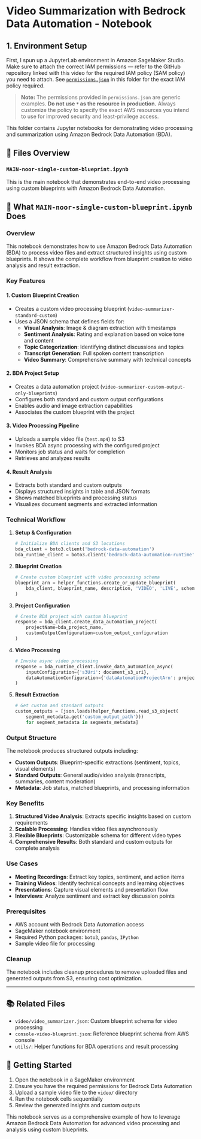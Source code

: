 # Video Summarization with Bedrock Data Automation - Notebook

## 1. Environment Setup
First, I spun up a JupyterLab environment in Amazon SageMaker Studio. Make sure to attach the correct IAM permissions — refer to the GitHub repository linked with this video for the required IAM policy (SAM policy) you need to attach. See [`permissions.json`](./permissions.json) in this folder for the exact IAM policy required.

> **Note:**
> The permissions provided in `permissions.json` are generic examples. **Do not use `*` as the resource in production.**
> Always customize the policy to specify the exact AWS resources you intend to use for improved security and least-privilege access.

This folder contains Jupyter notebooks for demonstrating video processing and summarization using Amazon Bedrock Data Automation (BDA).

## 📁 Files Overview

### `MAIN-noor-single-custom-blueprint.ipynb`
This is the main notebook that demonstrates end-to-end video processing using custom blueprints with Amazon Bedrock Data Automation.

## 🎯 What `MAIN-noor-single-custom-blueprint.ipynb` Does

### **Overview**
This notebook demonstrates how to use Amazon Bedrock Data Automation (BDA) to process video files and extract structured insights using custom blueprints. It shows the complete workflow from blueprint creation to video analysis and result extraction.

### **Key Features**

#### 1. **Custom Blueprint Creation**
- Creates a custom video processing blueprint (`video-summarizer-standard-custom`)
- Uses a JSON schema that defines fields for:
  - **Visual Analysis**: Image & diagram extraction with timestamps
  - **Sentiment Analysis**: Rating and explanation based on voice tone and content
  - **Topic Categorization**: Identifying distinct discussions and topics
  - **Transcript Generation**: Full spoken content transcription
  - **Video Summary**: Comprehensive summary with technical concepts

#### 2. **BDA Project Setup**
- Creates a data automation project (`video-summarizer-custom-output-only-blueprints`)
- Configures both standard and custom output configurations
- Enables audio and image extraction capabilities
- Associates the custom blueprint with the project

#### 3. **Video Processing Pipeline**
- Uploads a sample video file (`test.mp4`) to S3
- Invokes BDA async processing with the configured project
- Monitors job status and waits for completion
- Retrieves and analyzes results

#### 4. **Result Analysis**
- Extracts both standard and custom outputs
- Displays structured insights in table and JSON formats
- Shows matched blueprints and processing status
- Visualizes document segments and extracted information

### **Technical Workflow**

1. **Setup & Configuration**
   ```python
   # Initialize BDA clients and S3 locations
   bda_client = boto3.client('bedrock-data-automation')
   bda_runtime_client = boto3.client('bedrock-data-automation-runtime')
   ```

2. **Blueprint Creation**
   ```python
   # Create custom blueprint with video processing schema
   blueprint_arn = helper_functions.create_or_update_blueprint(
       bda_client, blueprint_name, description, 'VIDEO', 'LIVE', schema
   )
   ```

3. **Project Configuration**
   ```python
   # Create BDA project with custom blueprint
   response = bda_client.create_data_automation_project(
       projectName=bda_project_name,
       customOutputConfiguration=custom_output_configuration
   )
   ```

4. **Video Processing**
   ```python
   # Invoke async video processing
   response = bda_runtime_client.invoke_data_automation_async(
       inputConfiguration={'s3Uri': document_s3_uri},
       dataAutomationConfiguration={'dataAutomationProjectArn': project_arn}
   )
   ```

5. **Result Extraction**
   ```python
   # Get custom and standard outputs
   custom_outputs = [json.loads(helper_functions.read_s3_object(
       segment_metadata.get('custom_output_path'))) 
       for segment_metadata in segments_metadata]
   ```

### **Output Structure**

The notebook produces structured outputs including:

- **Custom Outputs**: Blueprint-specific extractions (sentiment, topics, visual elements)
- **Standard Outputs**: General audio/video analysis (transcripts, summaries, content moderation)
- **Metadata**: Job status, matched blueprints, and processing information

### **Key Benefits**

1. **Structured Video Analysis**: Extracts specific insights based on custom requirements
2. **Scalable Processing**: Handles video files asynchronously
3. **Flexible Blueprints**: Customizable schema for different video types
4. **Comprehensive Results**: Both standard and custom outputs for complete analysis

### **Use Cases**

- **Meeting Recordings**: Extract key topics, sentiment, and action items
- **Training Videos**: Identify technical concepts and learning objectives
- **Presentations**: Capture visual elements and presentation flow
- **Interviews**: Analyze sentiment and extract key discussion points

### **Prerequisites**

- AWS account with Bedrock Data Automation access
- SageMaker notebook environment
- Required Python packages: `boto3`, `pandas`, `IPython`
- Sample video file for processing

### **Cleanup**

The notebook includes cleanup procedures to remove uploaded files and generated outputs from S3, ensuring cost optimization.

---

## 📚 Related Files

- `video/video_summarizer.json`: Custom blueprint schema for video processing
- `console-video-blueprint.json`: Reference blueprint schema from AWS console
- `utils/`: Helper functions for BDA operations and result processing

## 🚀 Getting Started

1. Open the notebook in a SageMaker environment
2. Ensure you have the required permissions for Bedrock Data Automation
3. Upload a sample video file to the `video/` directory
4. Run the notebook cells sequentially
5. Review the generated insights and custom outputs

This notebook serves as a comprehensive example of how to leverage Amazon Bedrock Data Automation for advanced video processing and analysis using custom blueprints. 

